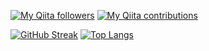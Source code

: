 [![My Qiita followers](http://qiita-badge.apiapi.app/s/kyonc5/posts.svg)](http://qiita.com/kyonc5) [![My Qiita contributions](http://qiita-badge.apiapi.app/s/kyonc5/contributions.svg)](http://qiita.com/kyonc5) 

[![GitHub Streak](https://github-readme-streak-stats.herokuapp.com?user=kyonc5&theme=github-dark&hide_border=true)](https://git.io/streak-stats)
[![Top Langs](https://github-readme-stats-kyonc5.vercel.app/api/top-langs/?username=kyonc5&theme=github_dark&layout=compact&langs_count=10&hide_border=true)](https://github.com/anuraghazra/github-readme-stats)
